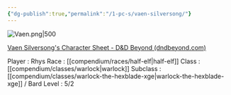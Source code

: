 ```yaml
---
{"dg-publish":true,"permalink":"/1-pc-s/vaen-silversong/"}
---
```




![Vaen.png|500](/img/user/z_Attachments/Vaen.png)

[Vaen Silversong's Character Sheet - D&D Beyond (dndbeyond.com)](https://www.dndbeyond.com/characters/117842007)

Player : Rhys
Race : [[compendium/races/half-elf\|half-elf]] 
Class : [[compendium/classes/warlock\|warlock]] 
Subclass : [[compendium/classes/warlock-the-hexblade-xge\|warlock-the-hexblade-xge]] / Bard
Level : 5/2